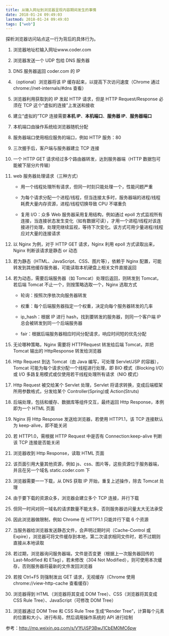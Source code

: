 ```yaml
---
title: 从输入网址到浏览器呈现内容期间发生的事情
date: 2018-01-24 09:49:03
lastmod: 2018-01-24 09:49:03
tags: ["web"]
---
```


探析浏览器访问站点这一行为背后的具体行为。

<!-- more -->

1. 浏览器地址栏输入网址www.coder.com
2. 浏览器发送一个 UDP 包给 DNS 服务器
3. DNS 服务器返回 coder.com 的 IP
4. （optional）浏览器将该 IP 缓存起来，以提高下次访问速度（Chrome 通过 chrome://net-internals/#dns 查看）
5. 浏览器利用获取到的 IP 发起 HTTP 请求，但是 HTTP Request/Response 必须在 TCP 这个“虚拟的连接”上发送和接收
6. 建立“虚拟的”TCP 连接需要**本机 IP**、**本机端口**、**服务器 IP**、**服务器端口**
7. 本机端口由操作系统给浏览器随机分配
8. 服务器端口使用相应服务的端口，例如 HTTP 服务：80
9. 三次握手后，客户端与服务器建立 TCP 连接
10. 一个 HTTP GET 请求经过多个路由器转发，达到服务器端（HTTP 数据包可能被下层分片传输）
11. web 服务器处理请求（三种方式）

    - 用一个线程处理所有请求，但同一时刻只能处理一个，性能问题严重

    - 为每个请求分配一个进程/线程，但当连接太多时，服务器端的进程/线程耗费大量内存资源，进程/线程切换导致 CPU 不堪重负

    - 复用 I/O：众多 Web 服务器采用复用结构，例如通过 epoll 方式监视所有连接，当连接状态发生变化（如有数据可读），才用一个进程/线程对该连接进行处理，处理完继续监视，等待下次变化。该方式可用少量进程/线程应对大量的连接请求

12. 以 Nginx 为例，对于 HTTP GET 请求，Nginx 利用 epoll 方式读取出来，Nginx 判断该请求是静态 or 动态
13. 若为静态（HTML、JavaScript、CSS、图片等），依赖于 Nginx 配置，可能转发到其他缓存服务器，可能读取本机硬盘上相关文件直接返回
14. 若为动态，需要后端服务器（如 Tomcat）处理后返回，则转发到 Tomcat，若后端 Tomcat 不止一个，则按策略选取一个，Nginx 选取方式

    - 轮询：按照次序依次向服务器转发

    - 权重：每个后端服务器指定一个权重，决定向每个服务器转发的几率

    - ip_hash：根据 IP 进行 hash，找到要转发的服务器，则同一个客户端 IP 总会被转发到同一个后端服务器

    - fair：根据后端服务器相应时间分配请求，响应时间短的优先分配

15. 无论哪种策略，Nginx 需要将 HTTPRequest 转发给后端 Tomcat，并把 Tomcat 输出的 HttpResponse 转发给浏览器
16. Http Request 到达 Tomcat（由 Java 编写，可处理 Servlet/JSP 的容器），Tomcat 可能为每个请求分配一个线程进行处理，即 BIO 模式（Blocking I/O）或 I/O 多路复用模式或仅使用若干线程处理所有请求（NIO 模式）
17. Http Request 被交给某个 Servlet 处理，Servlet 将请求转换，变成后端框架所用参数格式，分发给某个 Controller(Spring)或 Action(Struts)
18. 后端处理，包括和缓存、数据库等组件交互，最终返回 Http Response，本例即为一个 HTML 页面
19. Nginx 将 Http Response 发送给浏览器，若使用 HTTP1.1，该 TCP 连接默认为 keep-alive，即不能关闭
20. 若 HTTP1.0，需根据 HTTP Request 中是否有 Connection:keep-alive 判断该 TCP 连接是否能关闭
21. 浏览器收到 Http Response，读取 HTML 页面
22. 该页面引用大量其他资源，例如 js、css、图片等，这些资源位于服务器端，并且在另一个域名 static.coder.com 下
23. 浏览器需要一一下载，从 DNS 获取 IP 开始，重复上述操作，除去 Tomcat 处理
24. 由于要下载的资源众多，浏览器会建立多个 TCP 连接，并行下载
25. 但同一时间对同一域名的请求数量不能太多，否则服务器访问量太大无法承受
26. 因此浏览器做限制，例如 Chrome 在 HTTP1.1 只能并行下载 6 个资源
27. 当服务器给浏览器发送静态文件，会声明过期时间（Cache-Control 或 Expire），浏览器可将文件缓存到本地，第二次请求相同文件时，若不过期则直接从本地读取
28. 若过期，浏览器询问服务器端，文件是否变更（根据上一次服务器回传的 Last-Modified 和 ETag），若未修改（304 Not Modified），则可使用本次缓存，否则服务器将最新的文件发回浏览器
29. 若按 Ctrl+F5 则强制发出 GET 请求，无视缓存（Chrome 使用 chrome://view-http-cache 查看缓存）
30. 浏览器得到 HTML（浏览器将其变成 DOM Tree）、CSS（浏览器将其变成 CSS Rule Tree）、JavaScript（可修改 DOM Tree）
31. 浏览器通过 DOM Tree 和 CSS Rule Tree 生成“Render Tree”，计算每个元素的位置和大小，进行布局，然后调用操作系统的 API 进行绘制

参考：<a href="http://mp.weixin.qq.com/s/V1fUjSP3BwJ1CbEM0MC6pw">http://mp.weixin.qq.com/s/V1fUjSP3BwJ1CbEM0MC6pw</a>
